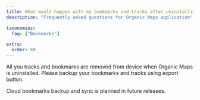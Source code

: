 ```yaml
---
title: What would happen with my bookmarks and tracks after uninstalling app?
description: "Frequently asked questions for Organic Maps application"

taxonomies:
  faq: ["Bookmarks"]

extra:
  order: 60
---
```


All you tracks and bookmarks are removed from device when Organic Maps is uninstalled. Please backup your bookmarks and tracks using export button.

Cloud bookmarks backup and sync is planned in future releases.
